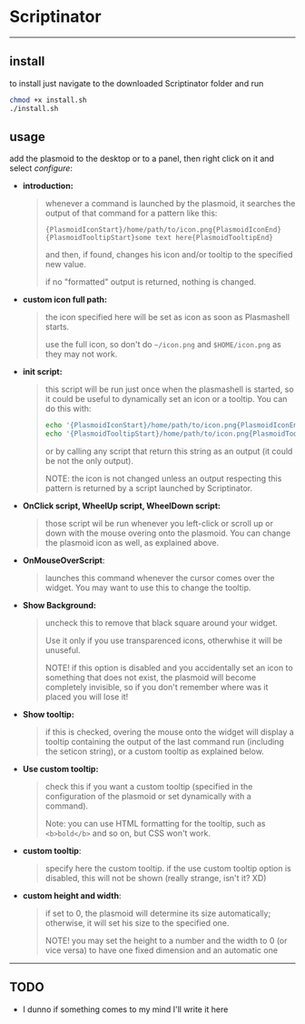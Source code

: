 # Scriptinator

---

## install

to install just navigate to the downloaded Scriptinator folder and run

```bash
chmod +x install.sh
./install.sh
```

## usage

add the plasmoid to the desktop or to a panel, then right click on it and select *configure*:

* **introduction:** 
  
  > whenever a command is launched by the plasmoid, it searches the output of that command for a pattern like this:
  > 
  > ```
  > {PlasmoidIconStart}/home/path/to/icon.png{PlasmoidIconEnd}
  > {PlasmoidTooltipStart}some text here{PlasmoidTooltipEnd} 
  > ```
  > 
  > and then, if found, changes his icon and/or tooltip to the specified new value.
  > 
  > if no "formatted" output is returned, nothing is changed.
+ **custom icon full path:**
  
  > the icon specified here will be set as icon as soon as Plasmashell starts.
  > 
  > use the full icon, so don't do `~/icon.png` and `$HOME/icon.png` as they may not work.
* **init script:**
  
  > this script will be run just once when the plasmashell is started, so it could be useful to dynamically set an icon or a tooltip. You can do this with:
  > 
  > ```bash
  > echo '{PlasmoidIconStart}/home/path/to/icon.png{PlasmoidIconEnd}'  
  > echo '{PlasmoidTooltipStart}/home/path/to/icon.png{PlasmoidTooltipEnd}'  
  > ```
  > 
  > or by calling any script that return this string as an output (it could be not the only output).
  > 
  > NOTE: the icon is not changed unless an output respecting this pattern is returned by a script launched by Scriptinator.
+ **OnClick script, WheelUp script, WheelDown script:**
  
  > those script wil be run whenever you left-click or scroll up or down with the mouse overing onto the plasmoid. You can change the plasmoid icon as well, as explained above.

+ **OnMouseOverScript**:
  
  > launches this command whenever the cursor comes over the widget. You may want to use this to change the tooltip.

+ **Show Background:**
  
  > uncheck this to remove that black square around your widget.
  > 
  > Use it only if you use transparenced icons, otherwhise it will be unuseful.
  > 
  > NOTE! if this option is disabled and you accidentally set an icon to something that does not exist, the plasmoid will become completely invisible, so if you don't remember where was it placed you will lose it!

+ **Show tooltip:**
  
  > if this is checked, overing the mouse onto the widget will display a tooltip containing the output of the last command run (including the seticon string), or a custom tooltip as explained below.

+ **Use custom tooltip:**
  
  > check this if you want a custom tooltip (specified in the configuration of the plasmoid or set dynamically with a command).
  > 
  > Note: you can use HTML formatting for the tooltip, such as `<b>bold</b>` and so on, but CSS won't work.

+ **custom tooltip**:
  
  > specify here the custom tooltip. if the use custom tooltip option is disabled, this will not be shown (really strange, isn't it? XD)

+ **custom height and width**:
  
  > if set to 0, the plasmoid will determine its size automatically; otherwise, it will set his size to the specified one.
  > 
  > NOTE! you may set the height to a number and the width to 0 (or vice versa) to have one fixed dimension and an automatic one

---

## TODO

* I dunno if something comes to my mind I'll write it here
